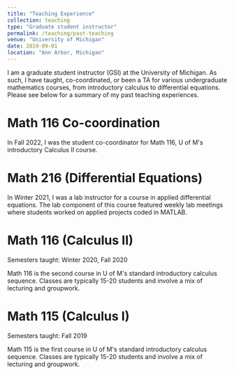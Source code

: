```yaml
---
title: "Teaching Experience"
collection: teaching
type: "Graduate student instructor"
permalink: /teaching/past-teaching
venue: "University of Michigan"
date: 2019-09-01
location: "Ann Arbor, Michigan"
---
```


I am a graduate student instructor (GSI) at the University of Michigan. As such, I have taught, co-coordinated, or been a TA for various undergraduate mathematics courses, from introductory calculus to differential equations. Please see below for a summary of my past teaching experiences.

Math 116 Co-coordination
======
In Fall 2022, I was the student co-coordinator for Math 116, U of M's introductory Calculus II course. 


Math 216 (Differential Equations)
======
In Winter 2021, I was a lab instructor for a course in applied differential equations. The lab component of this course featured weekly lab meetings where students worked on applied projects coded in MATLAB.


Math 116 (Calculus II)
======
Semesters taught: Winter 2020, Fall 2020

Math 116 is the second course in U of M's standard introductory calculus sequence. Classes are typically 15-20 students and involve a mix of lecturing and groupwork. 


Math 115 (Calculus I)
======
Semesters taught: Fall 2019

Math 115 is the first course in U of M's standard introductory calculus sequence. Classes are typically 15-20 students and involve a mix of lecturing and groupwork. 
